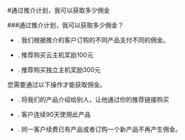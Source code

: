 <!-- --- tag: 推介计划 佣金 -->
#通过推介计划，我可以获取多少佣金

###通过推介计划，我可以获取多少佣金？


* . 我们根据推介的客户订购的不同产品支付不同的佣金。

* . 推荐购买云主机奖励100元

* . 推荐购买独立主机奖励300元

您需要通过以下操作才能获取佣金。

* . 将我们的产品介绍给别人，让他通过你的推荐链接购买

* . 客户连续90天使用此产品

* . 同一客户续费已有产品或者订购一个新产品不再产生佣金。

